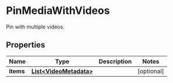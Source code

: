 

# PinMediaWithVideos

Pin with multiple videos.

## Properties

| Name | Type | Description | Notes |
|------------ | ------------- | ------------- | -------------|
|**items** | [**List&lt;VideoMetadata&gt;**](VideoMetadata.md) |  |  [optional] |



